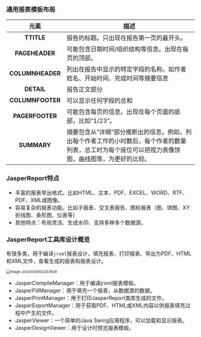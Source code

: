 ### 通用报表模板布局

|       元素       | 描述                                                         |
| :--------------: | ------------------------------------------------------------ |
|    **TTITLE**    | 报告的标题。只出现在报告第一页的最开头。                     |
|  **PAGEHEADER**  | 可能包含日期时间/组织结构等信息。出现在每页的顶部。          |
| **COLUMNHEADER** | 列出在报告中显示的特定字段的名称。如作者姓名、开始时间、完成时间等摘要信息 |
|    **DETAIL**    | 报告正文部分                                                 |
| **COLUMNFOOTER** | 可以显示任何字段的总和                                       |
| **PAGERFOOTER**  | 可能包含每页的信息。出现在每个页面的底部，比如“1/23”。       |
|   **SUMMARY**    | 摘要包含从“详细”部分推断出的信息。例如，列出每个作者工作的小时数后，每个作者的数量列表，总工时为每个座位可以把视力表像饼图，曲线图等，为更好的比较。 |

### JasperReport特点

* 丰富的报表导出格式。比如HTML、文本、PDF、EXCEL、WORD、RTF、PDF、XML或图像。
* 容易复杂的报表功能。比如子报表、交叉表报告、图标报表（图、饼图、XY折线图、条形图、仪表等）
* 其他特点：布局灵活、生成水印、支持多种多个数据源。

### JasperReport工具库设计概览

有很多类，用于编译`jrxml`报表设计，填充报表、打印报表、导出为PDF、HTML和XML文件，查看生成的报表和报表设计。

<img src="/Users/tanglongan/Notes/报表工具/.images//image-20201029102257809.png" alt="image-20201029102257809" style="zoom:67%;" />

* JasperCompileManager：用于编译jrxml报表模板。
* JasperFillManager：用于填充一个报表，从数据源的数据。
* JasperPrintManager：用于打印JasperReport类库生成的文件。
* JasperExportManager：用于获取PDF、HTML或XML内容以供报表填充过程中产生的文件。
* JasperViewer：一个简单的Java Swing应用程序，可以加载和显示报表。
* JasperDesignViewer：用于设计时预览报表模板。













